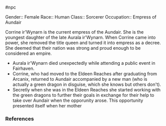  #npc 

Gender:: Female
Race:: Human
Class:: Sorcerer
Occupation:: Empress of Aundair

Corrine ir'Wynarn is the current empress of the Aundair. She is the youngest daughter of the late Aurala ir'Wynarn. When Corrine came into power, she removed the title queen and turned it into empress as a decree. She deemed that their nation was strong and proud enough to be considered an empire.

* Aurala ir'Wynarn died unexpectedly while attending a public event in Fairhaven.
* Corrine, who had moved to the Eldeen Reaches after graduating from Arcanix, returned to Aundair accompanied by a new man (who is actually a green dragon in disguise, which she knows but others don't).
* Secretly when she was in the Eldeen Reaches she started working with the green dragons to further their goals in exchange for their help to take over Aundair when the opporunity arose. This opportunity presented itself when her mother


### References
